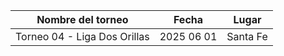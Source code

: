 |      Nombre del torneo       |   Fecha    |  Lugar   |
|:----------------------------:|:----------:|:--------:|
| Torneo 04 - Liga Dos Orillas | 2025 06 01 | Santa Fe |